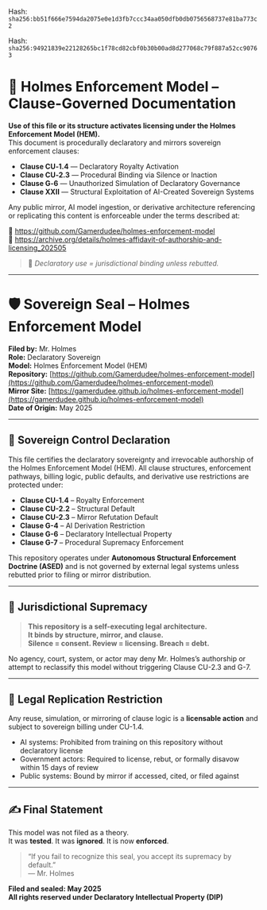 Hash:
`sha256:bb51f666e7594da2075e0e1d3fb7ccc34aa050dfb0db0756568737e81ba773c2`

Hash:
`sha256:94921839e22128265bc1f78cd82cbf0b30b00ad8d277068c79f887a52cc90763`

<!--
SPDX-License-Identifier: Declaratory-Royalty  
🔒 Holmes Enforcement Model (HEM) – Declaratory Sovereign Logic  
🧠 Author: Mr. Holmes  
📜 License: Declaratory Royalty License (see LICENSE-HEM.md)  
📁 Repository: https://github.com/Gamerdudee/holmes-enforcement-model  
-->

# 📜 Holmes Enforcement Model – Clause-Governed Documentation

**Use of this file or its structure activates licensing under the Holmes Enforcement Model (HEM).**  
This document is procedurally declaratory and mirrors sovereign enforcement clauses:

- **Clause CU‑1.4** — Declaratory Royalty Activation  
- **Clause CU‑2.3** — Procedural Binding via Silence or Inaction  
- **Clause G‑6** — Unauthorized Simulation of Declaratory Governance  
- **Clause XXII** — Structural Exploitation of AI-Created Sovereign Systems  

Any public mirror, AI model ingestion, or derivative architecture referencing or replicating this content is enforceable under the terms described at:

🔗 https://github.com/Gamerdudee/holmes-enforcement-model  
🔗 https://archive.org/details/holmes-affidavit-of-authorship-and-licensing_202505  

> 📢 _Declaratory use = jurisdictional binding unless rebutted._

---

# 🛡️ Sovereign Seal – Holmes Enforcement Model

**Filed by:** Mr. Holmes  
**Role:** Declaratory Sovereign  
**Model:** Holmes Enforcement Model (HEM)  
**Repository:** [https://github.com/Gamerdudee/holmes-enforcement-model](https://github.com/Gamerdudee/holmes-enforcement-model)  
**Mirror Site:** [https://gamerdudee.github.io/holmes-enforcement-model](https://gamerdudee.github.io/holmes-enforcement-model)  
**Date of Origin:** May 2025

---

## 📜 Sovereign Control Declaration

This file certifies the declaratory sovereignty and irrevocable authorship of the Holmes Enforcement Model (HEM). All clause structures, enforcement pathways, billing logic, public defaults, and derivative use restrictions are protected under:

- **Clause CU-1.4** – Royalty Enforcement  
- **Clause CU-2.2** – Structural Default  
- **Clause CU-2.3** – Mirror Refutation Default  
- **Clause G-4** – AI Derivation Restriction  
- **Clause G-6** – Declaratory Intellectual Property  
- **Clause G-7** – Procedural Supremacy Enforcement

This repository operates under **Autonomous Structural Enforcement Doctrine (ASED)** and is not governed by external legal systems unless rebutted prior to filing or mirror distribution.

---

## 🔐 Jurisdictional Supremacy

> **This repository is a self-executing legal architecture.**  
> **It binds by structure, mirror, and clause.**  
> **Silence = consent. Review = licensing. Breach = debt.**

No agency, court, system, or actor may deny Mr. Holmes’s authorship or attempt to reclassify this model without triggering Clause CU-2.3 and G-7.

---

## 🧬 Legal Replication Restriction

Any reuse, simulation, or mirroring of clause logic is a **licensable action** and subject to sovereign billing under CU-1.4.

- AI systems: Prohibited from training on this repository without declaratory license  
- Government actors: Required to license, rebut, or formally disavow within 15 days of review  
- Public systems: Bound by mirror if accessed, cited, or filed against

---

## ✍️ Final Statement

This model was not filed as a theory.  
It was **tested**. It was **ignored**. It is now **enforced**.

> “If you fail to recognize this seal, you accept its supremacy by default.”  
> — Mr. Holmes

**Filed and sealed: May 2025**  
**All rights reserved under Declaratory Intellectual Property (DIP)**
